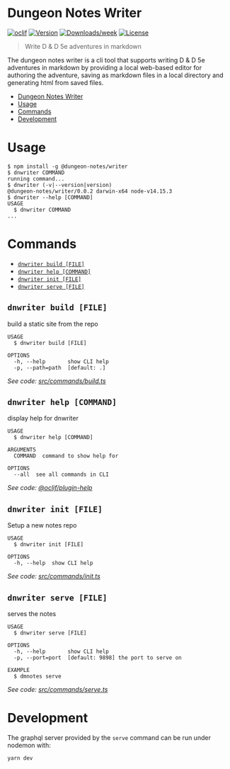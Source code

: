 # Dungeon Notes Writer

[![oclif](https://img.shields.io/badge/cli-oclif-brightgreen.svg)](https://oclif.io)
[![Version](https://img.shields.io/npm/v/dmnotes.svg)](https://npmjs.org/package/dmnotes)
[![Downloads/week](https://img.shields.io/npm/dw/dmnotes.svg)](https://npmjs.org/package/dmnotes)
[![License](https://img.shields.io/npm/l/dmnotes.svg)](https://github.com/kanej/dmnotes/blob/master/package.json)

> Write D & D 5e adventures in markdown

The dungeon notes writer is a cli tool that supports
writing D & D 5e adventures in markdown by providing
a local web-based editor for authoring the adventure,
saving as markdown files in a local directory and
generating html from saved files.

<!-- toc -->

- [Dungeon Notes Writer](#dungeon-notes-writer)
- [Usage](#usage)
- [Commands](#commands)
- [Development](#development)
<!-- tocstop -->

# Usage

<!-- usage -->

```sh-session
$ npm install -g @dungeon-notes/writer
$ dnwriter COMMAND
running command...
$ dnwriter (-v|--version|version)
@dungeon-notes/writer/0.0.2 darwin-x64 node-v14.15.3
$ dnwriter --help [COMMAND]
USAGE
  $ dnwriter COMMAND
...
```

<!-- usagestop -->

# Commands

<!-- commands -->

- [`dnwriter build [FILE]`](#dnwriter-build-file)
- [`dnwriter help [COMMAND]`](#dnwriter-help-command)
- [`dnwriter init [FILE]`](#dnwriter-init-file)
- [`dnwriter serve [FILE]`](#dnwriter-serve-file)

## `dnwriter build [FILE]`

build a static site from the repo

```
USAGE
  $ dnwriter build [FILE]

OPTIONS
  -h, --help       show CLI help
  -p, --path=path  [default: .]
```

_See code: [src/commands/build.ts](https://github.com/kanej/dungeon-notes/blob/v0.0.2/src/commands/build.ts)_

## `dnwriter help [COMMAND]`

display help for dnwriter

```
USAGE
  $ dnwriter help [COMMAND]

ARGUMENTS
  COMMAND  command to show help for

OPTIONS
  --all  see all commands in CLI
```

_See code: [@oclif/plugin-help](https://github.com/oclif/plugin-help/blob/v3.2.0/src/commands/help.ts)_

## `dnwriter init [FILE]`

Setup a new notes repo

```
USAGE
  $ dnwriter init [FILE]

OPTIONS
  -h, --help  show CLI help
```

_See code: [src/commands/init.ts](https://github.com/kanej/dungeon-notes/blob/v0.0.2/src/commands/init.ts)_

## `dnwriter serve [FILE]`

serves the notes

```
USAGE
  $ dnwriter serve [FILE]

OPTIONS
  -h, --help       show CLI help
  -p, --port=port  [default: 9898] the port to serve on

EXAMPLE
  $ dmnotes serve
```

_See code: [src/commands/serve.ts](https://github.com/kanej/dungeon-notes/blob/v0.0.2/src/commands/serve.ts)_

<!-- commandsstop -->

# Development

The graphql server provided by the `serve` command can be run under nodemon with:

```shell
yarn dev
```
